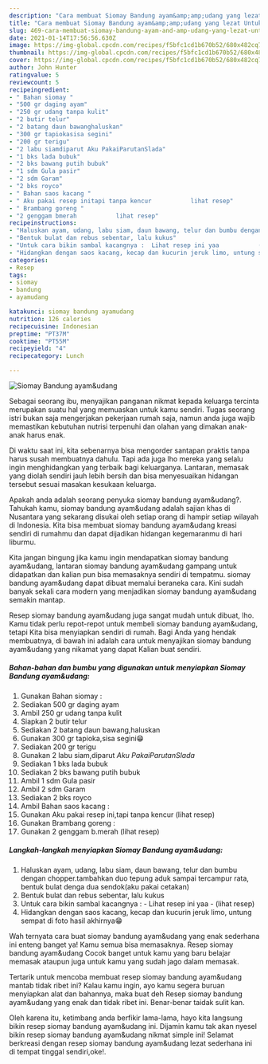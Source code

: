 ```yaml
---
description: "Cara membuat Siomay Bandung ayam&amp;amp;udang yang lezat Untuk Jualan"
title: "Cara membuat Siomay Bandung ayam&amp;amp;udang yang lezat Untuk Jualan"
slug: 469-cara-membuat-siomay-bandung-ayam-and-amp-udang-yang-lezat-untuk-jualan
date: 2021-01-14T17:56:56.630Z
image: https://img-global.cpcdn.com/recipes/f5bfc1cd1b670b52/680x482cq70/siomay-bandung-ayamudang-foto-resep-utama.jpg
thumbnail: https://img-global.cpcdn.com/recipes/f5bfc1cd1b670b52/680x482cq70/siomay-bandung-ayamudang-foto-resep-utama.jpg
cover: https://img-global.cpcdn.com/recipes/f5bfc1cd1b670b52/680x482cq70/siomay-bandung-ayamudang-foto-resep-utama.jpg
author: John Hunter
ratingvalue: 5
reviewcount: 5
recipeingredient:
- " Bahan siomay "
- "500 gr daging ayam"
- "250 gr udang tanpa kulit"
- "2 butir telur"
- "2 batang daun bawanghaluskan"
- "300 gr tapiokasisa segini"
- "200 gr terigu"
- "2 labu siamdiparut Aku PakaiParutanSlada"
- "1 bks lada bubuk"
- "2 bks bawang putih bubuk"
- "1 sdm Gula pasir"
- "2 sdm Garam"
- "2 bks royco"
- " Bahan saos kacang "
- " Aku pakai resep initapi tanpa kencur           lihat resep"
- " Brambang goreng "
- "2 genggam bmerah           lihat resep"
recipeinstructions:
- "Haluskan ayam, udang, labu siam, daun bawang, telur dan bumbu dengan chopper.tambahkan duo tepung aduk sampai tercampur rata, bentuk bulat denga dua sendok(aku pakai cetakan)"
- "Bentuk bulat dan rebus sebentar, lalu kukus"
- "Untuk cara bikin sambal kacangnya :  Lihat resep ini yaa           (lihat resep)"
- "Hidangkan dengan saos kacang, kecap dan kucurin jeruk limo, untung sempat di foto hasil akhirnya😁"
categories:
- Resep
tags:
- siomay
- bandung
- ayamudang

katakunci: siomay bandung ayamudang 
nutrition: 126 calories
recipecuisine: Indonesian
preptime: "PT37M"
cooktime: "PT55M"
recipeyield: "4"
recipecategory: Lunch

---
```



![Siomay Bandung ayam&amp;udang](https://img-global.cpcdn.com/recipes/f5bfc1cd1b670b52/680x482cq70/siomay-bandung-ayamudang-foto-resep-utama.jpg)

Sebagai seorang ibu, menyajikan panganan nikmat kepada keluarga tercinta merupakan suatu hal yang memuaskan untuk kamu sendiri. Tugas seorang istri bukan saja mengerjakan pekerjaan rumah saja, namun anda juga wajib memastikan kebutuhan nutrisi terpenuhi dan olahan yang dimakan anak-anak harus enak.

Di waktu  saat ini, kita sebenarnya bisa mengorder santapan praktis tanpa harus susah membuatnya dahulu. Tapi ada juga lho mereka yang selalu ingin menghidangkan yang terbaik bagi keluarganya. Lantaran, memasak yang diolah sendiri jauh lebih bersih dan bisa menyesuaikan hidangan tersebut sesuai masakan kesukaan keluarga. 



Apakah anda adalah seorang penyuka siomay bandung ayam&amp;udang?. Tahukah kamu, siomay bandung ayam&amp;udang adalah sajian khas di Nusantara yang sekarang disukai oleh setiap orang di hampir setiap wilayah di Indonesia. Kita bisa membuat siomay bandung ayam&amp;udang kreasi sendiri di rumahmu dan dapat dijadikan hidangan kegemaranmu di hari liburmu.

Kita jangan bingung jika kamu ingin mendapatkan siomay bandung ayam&amp;udang, lantaran siomay bandung ayam&amp;udang gampang untuk didapatkan dan kalian pun bisa memasaknya sendiri di tempatmu. siomay bandung ayam&amp;udang dapat dibuat memalui beraneka cara. Kini sudah banyak sekali cara modern yang menjadikan siomay bandung ayam&amp;udang semakin mantap.

Resep siomay bandung ayam&amp;udang juga sangat mudah untuk dibuat, lho. Kamu tidak perlu repot-repot untuk membeli siomay bandung ayam&amp;udang, tetapi Kita bisa menyiapkan sendiri di rumah. Bagi Anda yang hendak membuatnya, di bawah ini adalah cara untuk menyajikan siomay bandung ayam&amp;udang yang nikamat yang dapat Kalian buat sendiri.

<!--inarticleads1-->

##### Bahan-bahan dan bumbu yang digunakan untuk menyiapkan Siomay Bandung ayam&amp;udang:

1. Gunakan  Bahan siomay :
1. Sediakan 500 gr daging ayam
1. Ambil 250 gr udang tanpa kulit
1. Siapkan 2 butir telur
1. Sediakan 2 batang daun bawang,haluskan
1. Gunakan 300 gr tapioka,sisa segini😁
1. Sediakan 200 gr terigu
1. Gunakan 2 labu siam,diparut *Aku PakaiParutanSlada*
1. Sediakan 1 bks lada bubuk
1. Sediakan 2 bks bawang putih bubuk
1. Ambil 1 sdm Gula pasir
1. Ambil 2 sdm Garam
1. Sediakan 2 bks royco
1. Ambil  Bahan saos kacang :
1. Gunakan  Aku pakai resep ini,tapi tanpa kencur           (lihat resep)
1. Gunakan  Brambang goreng :
1. Gunakan 2 genggam b.merah           (lihat resep)




<!--inarticleads2-->

##### Langkah-langkah menyiapkan Siomay Bandung ayam&amp;udang:

1. Haluskan ayam, udang, labu siam, daun bawang, telur dan bumbu dengan chopper.tambahkan duo tepung aduk sampai tercampur rata, bentuk bulat denga dua sendok(aku pakai cetakan)
1. Bentuk bulat dan rebus sebentar, lalu kukus
1. Untuk cara bikin sambal kacangnya :  - Lihat resep ini yaa -           (lihat resep)
1. Hidangkan dengan saos kacang, kecap dan kucurin jeruk limo, untung sempat di foto hasil akhirnya😁




Wah ternyata cara buat siomay bandung ayam&amp;udang yang enak sederhana ini enteng banget ya! Kamu semua bisa memasaknya. Resep siomay bandung ayam&amp;udang Cocok banget untuk kamu yang baru belajar memasak ataupun juga untuk kamu yang sudah jago dalam memasak.

Tertarik untuk mencoba membuat resep siomay bandung ayam&amp;udang mantab tidak ribet ini? Kalau kamu ingin, ayo kamu segera buruan menyiapkan alat dan bahannya, maka buat deh Resep siomay bandung ayam&amp;udang yang enak dan tidak ribet ini. Benar-benar taidak sulit kan. 

Oleh karena itu, ketimbang anda berfikir lama-lama, hayo kita langsung bikin resep siomay bandung ayam&amp;udang ini. Dijamin kamu tak akan nyesel bikin resep siomay bandung ayam&amp;udang nikmat simple ini! Selamat berkreasi dengan resep siomay bandung ayam&amp;udang lezat sederhana ini di tempat tinggal sendiri,oke!.

